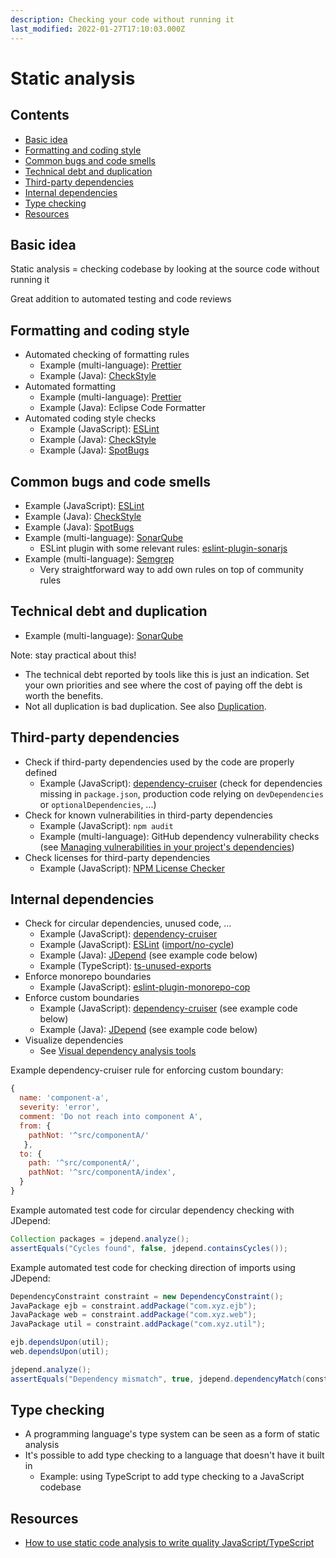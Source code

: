 ```yaml
---
description: Checking your code without running it
last_modified: 2022-01-27T17:10:03.000Z
---
```


# Static analysis

## Contents

-   [Basic idea](#basic-idea)
-   [Formatting and coding style](#formatting-and-coding-style)
-   [Common bugs and code smells](#common-bugs-and-code-smells)
-   [Technical debt and duplication](#technical-debt-and-duplication)
-   [Third-party dependencies](#third-party-dependencies)
-   [Internal dependencies](#internal-dependencies)
-   [Type checking](#type-checking)
-   [Resources](#resources)

## Basic idea

Static analysis = checking codebase by looking at the source code without running it

Great addition to automated testing and code reviews

## Formatting and coding style

-   Automated checking of formatting rules
    -   Example (multi-language): [Prettier](https://prettier.io/)
    -   Example (Java): [CheckStyle](https://checkstyle.sourceforge.io/)
-   Automated formatting
    -   Example (multi-language): [Prettier](https://prettier.io/)
    -   Example (Java): Eclipse Code Formatter
-   Automated coding style checks
    -   Example (JavaScript): [ESLint](https://eslint.org/)
    -   Example (Java): [CheckStyle](https://checkstyle.sourceforge.io/)
    -   Example (Java): [SpotBugs](https://spotbugs.github.io/)

## Common bugs and code smells

-   Example (JavaScript): [ESLint](https://eslint.org/)
-   Example (Java): [CheckStyle](https://checkstyle.sourceforge.io/)
-   Example (Java): [SpotBugs](https://spotbugs.github.io/)
-   Example (multi-language): [SonarQube](https://www.sonarqube.org/)
    -   ESLint plugin with some relevant rules: [eslint-plugin-sonarjs](https://github.com/SonarSource/eslint-plugin-sonarjs)
-   Example (multi-language): [Semgrep](https://semgrep.dev/)
    -   Very straightforward way to add own rules on top of community rules

## Technical debt and duplication

-   Example (multi-language): [SonarQube](https://www.sonarqube.org/)

Note: stay practical about this!

-   The technical debt reported by tools like this is just an indication. Set your own priorities and see where the cost of paying off the debt is worth the benefits.
-   Not all duplication is bad duplication. See also [Duplication](../architecture-design/Duplication.md).

## Third-party dependencies

-   Check if third-party dependencies used by the code are properly defined
    -   Example (JavaScript): [dependency-cruiser](https://www.npmjs.com/package/dependency-cruiser) (check for dependencies missing in `package.json`, production code relying on `devDependencies` or `optionalDependencies`, ...)
-   Check for known vulnerabilities in third-party dependencies
    -   Example (JavaScript): `npm audit`
    -   Example (multi-language): GitHub dependency vulnerability checks (see [Managing vulnerabilities in your project's dependencies](https://docs.github.com/en/free-pro-team@latest/github/managing-security-vulnerabilities/managing-vulnerabilities-in-your-projects-dependencies))
-   Check licenses for third-party dependencies
    -   Example (JavaScript): [NPM License Checker](https://www.npmjs.com/package/license-checker)

## Internal dependencies

-   Check for circular dependencies, unused code, ...
    -   Example (JavaScript): [dependency-cruiser](https://www.npmjs.com/package/dependency-cruiser)
    -   Example (JavaScript): [ESLint](https://eslint.org/) ([import/no-cycle](https://github.com/benmosher/eslint-plugin-import/blob/master/docs/rules/no-cycle.md))
    -   Example (Java): [JDepend](https://github.com/clarkware/jdepend) (see example code below)
    -   Example (TypeScript): [ts-unused-exports](https://www.npmjs.com/package/ts-unused-exports)
-   Enforce monorepo boundaries
    -   Example (JavaScript): [eslint-plugin-monorepo-cop](https://www.npmjs.com/package/eslint-plugin-monorepo-cop)
-   Enforce custom boundaries
    -   Example (JavaScript): [dependency-cruiser](https://www.npmjs.com/package/dependency-cruiser) (see example code below)
    -   Example (Java): [JDepend](https://github.com/clarkware/jdepend) (see example code below)
-   Visualize dependencies
    -   See [Visual dependency analysis tools](../architecture-design/visualizing-architecture/Dependency-analysis-tools.md)

Example dependency-cruiser rule for enforcing custom boundary:

```javascript
{
  name: 'component-a',
  severity: 'error',
  comment: 'Do not reach into component A',
  from: {
    pathNot: '^src/componentA/'
   },
  to: {
    path: '^src/componentA/',
    pathNot: '^src/componentA/index',
  }
}
```

Example automated test code for circular dependency checking with JDepend:

```java
Collection packages = jdepend.analyze();
assertEquals("Cycles found", false, jdepend.containsCycles());
```

Example automated test code for checking direction of imports using JDepend:

```java
DependencyConstraint constraint = new DependencyConstraint();
JavaPackage ejb = constraint.addPackage("com.xyz.ejb");
JavaPackage web = constraint.addPackage("com.xyz.web");
JavaPackage util = constraint.addPackage("com.xyz.util");

ejb.dependsUpon(util);
web.dependsUpon(util);

jdepend.analyze();
assertEquals("Dependency mismatch", true, jdepend.dependencyMatch(constraint));
```

## Type checking

-   A programming language's type system can be seen as a form of static analysis
-   It's possible to add type checking to a language that doesn't have it built in
    -   Example: using TypeScript to add type checking to a JavaScript codebase

## Resources

-   [How to use static code analysis to write quality JavaScript/TypeScript](https://blog.logrocket.com/how-to-use-static-code-analysis-to-write-quality-javascript-typescript/)
